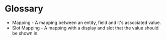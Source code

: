 # Glossary

- Mapping - A mapping between an entity, field and it's associated value.
- Slot Mapping - A mapping with a display and slot that the value should be shown in.

